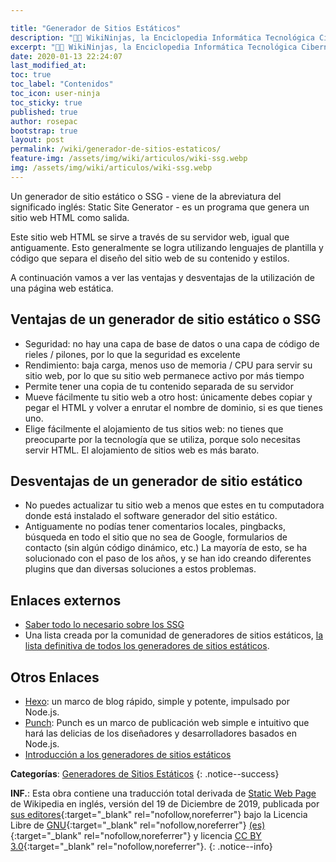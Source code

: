 ```yaml
---

title: "Generador de Sitios Estáticos"
description: "👨‍💻 WikiNinjas, la Enciclopedia Informática Tecnológica Ciberninjas: Generador de Sitios Estáticos (SSG)"
excerpt: "👨‍💻 WikiNinjas, la Enciclopedia Informática Tecnológica Ciberninjas: Generador de Sitios Estáticos (SSG)"
date: 2020-01-13 22:24:07
last_modified_at: 
toc: true
toc_label: "Contenidos"
toc_icon: user-ninja
toc_sticky: true
published: true
author: rosepac
bootstrap: true
layout: post
permalink: /wiki/generador-de-sitios-estaticos/
feature-img: /assets/img/wiki/articulos/wiki-ssg.webp
img: /assets/img/wiki/articulos/wiki-ssg.webp
---
```


Un generador de sitio estático o SSG - viene de la abreviatura del significado inglés: Static Site Generator - es un programa que genera un sitio web HTML como salida.

Este sitio web HTML se sirve a través de su servidor web, igual que antiguamente. Esto generalmente se logra utilizando lenguajes de plantilla y código que separa el diseño del sitio web de su contenido y estilos.

A continuación vamos a ver las ventajas y desventajas de la utilización de una página web estática.

## Ventajas de un generador de sitio estático o SSG

- Seguridad: no hay una capa de base de datos o una capa de código de rieles / pilones, por lo que la seguridad es excelente
- Rendimiento: baja carga, menos uso de memoria / CPU para servir su sitio web, por lo que su sitio web permanece activo por más tiempo
- Permite tener una copia de tu contenido separada de su servidor
- Mueve fácilmente tu sitio web a otro host: únicamente debes copiar y pegar el HTML y volver a enrutar el nombre de dominio, si es que tienes uno.
- Elige fácilmente el alojamiento de tus sitios web: no tienes que preocuparte por la tecnología que se utiliza, porque solo necesitas servir HTML. El alojamiento de sitios web es más barato.

## Desventajas de un generador de sitio estático

- No puedes actualizar tu sitio web a menos que estes en tu computadora donde está instalado el software generador del sitio estático.
- Antiguamente no podías tener comentarios locales, pingbacks, búsqueda en todo el sitio que no sea de Google, formularios de contacto (sin algún código dinámico, etc.) La mayoría de esto, se ha solucionado con el paso de los años, y se han ido creando diferentes plugins que dan diversas soluciones a estos problemas.

## Enlaces externos

- [Saber todo lo necesario sobre los SSG](/ssg/)
- Una lista creada por la comunidad de generadores de sitios estáticos, [la lista definitiva de todos los generadores de sitios estáticos](https://staticsitegenerators.net/).

## Otros Enlaces

- [Hexo](http://zespia.tw/hexo/): un marco de blog rápido, simple y potente, impulsado por Node.js.
- [Punch](http://laktek.github.com/punch/): Punch es un marco de publicación web simple e intuitivo que hará las delicias de los diseñadores y desarrolladores basados en Node.js.
- [Introducción a los generadores de sitios estáticos](http://www.mickgardner.com/2012/12/an-introduction-to-static-site.html)

**Categorías**: [Generadores de Sitios Estáticos](/generadores-de-sitios-estaticos)
{: .notice--success}

**INF.**: Esta obra contiene una traducción total derivada de [Static Web Page](https://en.wikipedia.org/wiki/Static_web_page) de Wikipedia en inglés, versión del 19 de Diciembre de 2019, publicada por [sus editores](https://en.wikipedia.org/w/index.php?title=Static_web_page&action=history){:target="_blank" rel="nofollow,noreferrer"} bajo la Licencia Libre de [GNU](http://www.gnu.org/licenses/licenses.html#GPL){:target="_blank" rel="nofollow,noreferrer"} [(es)](https://es.wikipedia.org/wiki/Wikipedia:Traducci%C3%B3n_no_oficial_de_la_Licencia_de_documentaci%C3%B3n_libre_de_GNU){:target="_blank" rel="nofollow,noreferrer"} y licencia [CC BY 3.0](https://creativecommons.org/licenses/by-sa/3.0/deed.es){:target="_blank" rel="nofollow,noreferrer"}.
{: .notice--info}
<!-- > Fuente: <a href="https://en.wikipedia.org/wiki/Static_web_page" rel="nofollow,noreferrer">Wikipedia</a> -->
<!-- https://wiki.python.org/moin/StaticSiteGenerator -->